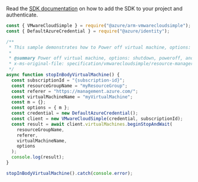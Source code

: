 Read the [SDK documentation](https://github.com/Azure/azure-sdk-for-js/blob/%40azure%2Farm-vmwarecloudsimple_3.0.0/sdk/vmwarecloudsimple/arm-vmwarecloudsimple/README.md) on how to add the SDK to your project and authenticate.

```javascript
const { VMwareCloudSimple } = require("@azure/arm-vmwarecloudsimple");
const { DefaultAzureCredential } = require("@azure/identity");

/**
 * This sample demonstrates how to Power off virtual machine, options: shutdown, poweroff, and suspend
 *
 * @summary Power off virtual machine, options: shutdown, poweroff, and suspend
 * x-ms-original-file: specification/vmwarecloudsimple/resource-manager/Microsoft.VMwareCloudSimple/stable/2019-04-01/examples/StopInBodyVirtualMachine.json
 */
async function stopInBodyVirtualMachine() {
  const subscriptionId = "{subscription-id}";
  const resourceGroupName = "myResourceGroup";
  const referer = "https://management.azure.com/";
  const virtualMachineName = "myVirtualMachine";
  const m = {};
  const options = { m };
  const credential = new DefaultAzureCredential();
  const client = new VMwareCloudSimple(credential, subscriptionId);
  const result = await client.virtualMachines.beginStopAndWait(
    resourceGroupName,
    referer,
    virtualMachineName,
    options
  );
  console.log(result);
}

stopInBodyVirtualMachine().catch(console.error);
```
